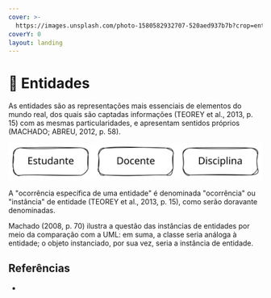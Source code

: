 ```yaml
---
cover: >-
  https://images.unsplash.com/photo-1580582932707-520aed937b7b?crop=entropy&cs=tinysrgb&fm=jpg&ixid=MnwxOTcwMjR8MHwxfHNlYXJjaHwyfHxzY2hvb2x8ZW58MHx8fHwxNjc5NDMyMzQ5&ixlib=rb-4.0.3&q=80
coverY: 0
layout: landing
---
```


# 👤 Entidades

As entidades são as representações mais essenciais de elementos do mundo real, dos quais são captadas informações (TEOREY et al., 2013, p. 15) com as mesmas particularidades, e apresentam sentidos próprios (MACHADO; ABREU, 2012, p. 58).&#x20;

<img src="../../.gitbook/assets/file.excalidraw (9).svg" alt="" class="gitbook-drawing">

A "ocorrência específica de uma entidade" é denominada "ocorrência" ou "instância" de entidade (TEOREY et al., 2013, p. 15), como serão doravante denominadas.&#x20;

Machado (2008, p. 70) ilustra a questão das instâncias de entidades por meio da comparação com a UML: em suma, a classe seria análoga à entidade; o objeto instanciado, por sua vez, seria a instância de entidade.

## Referências

*
